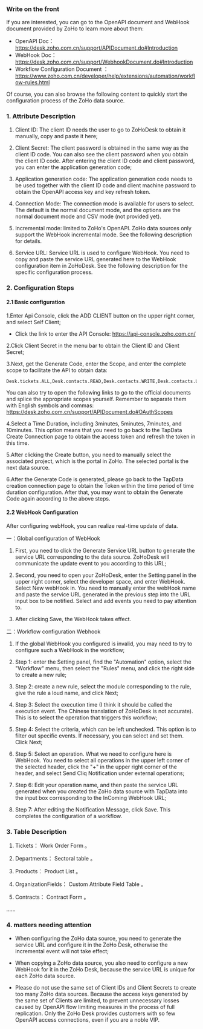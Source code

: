###  Write on the front 
 If you are interested, you can go to the OpenAPI document and WebHook document provided by ZoHo to learn more about them: 

- OpenAPI Doc：https://desk.zoho.com.cn/support/APIDocument.do#Introduction
- WebHook Doc：https://desk.zoho.com.cn/support/WebhookDocument.do#Introduction
-  Workflow Configuration Document ：https://www.zoho.com.cn/developer/help/extensions/automation/workflow-rules.html

 Of course, you can also browse the following content to quickly start the configuration process of the ZoHo data source. 
### 1. Attribute Description 
1. Client ID: The client ID needs the user to go to ZoHoDesk to obtain it manually, copy and paste it here;

2. Client Secret: The client password is obtained in the same way as the client ID code. You can also see the client password when you obtain the client ID code. After entering the client ID code and client password, you can enter the application generation code; 

3. Application generation code: The application generation code needs to be used together with the client ID code and client machine password to obtain the OpenAPI access key and key refresh token. 

4. Connection Mode: The connection mode is available for users to select. The default is the normal document mode, and the options are the normal document mode and CSV mode (not provided yet). 

5. Incremental mode: limited to ZoHo's OpenAPI. ZoHo data sources only support the WebHook incremental mode. See the following description for details. 

6. Service URL: Service URL is used to configure WebHook. You need to copy and paste the service URL generated here to the WebHook configuration item in ZoHoDesk. See the following description for the specific configuration process. 

### 2. Configuration Steps 
#### 2.1 Basic configuration 
1.Enter Api Console, click the ADD CLIENT button on the upper right corner, and select Self Client;
 - Click the link to enter the API Console: https://api-console.zoho.com.cn/

2.Click Client Secret in the menu bar to obtain the Client ID and Client Secret;

3.Next, get the Generate Code, enter the Scope, and enter the complete scope to facilitate the API to obtain data:

```
Desk.tickets.ALL,Desk.contacts.READ,Desk.contacts.WRITE,Desk.contacts.UPDATE,Desk.contacts.CREATE,Desk.tasks.ALL,Desk.basic.READ,Desk.basic.CREATE,Desk.settings.ALL,Desk.events.ALL,Desk.articles.READ,Desk.articles.CREATE,Desk.articles.UPDATE,Desk.articles.DELETE
```

 You can also try to open the following links to go to the official documents and splice the appropriate scopes yourself. Remember to separate them with English symbols and commas: 
https://desk.zoho.com.cn/support/APIDocument.do#OAuthScopes

4.Select a Time Duration, including 3minutes, 5minutes, 7minutes, and 10minutes. This option means that you need to go back to the TapData Create Connection page to obtain the access token and refresh the token in this time. 

5.After clicking the Create button, you need to manually select the associated project, which is the portal in ZoHo. The selected portal is the next data source. 

6.After the Generate Code is generated, please go back to the TapData creation connection page to obtain the Token within the time period of time duration configuration. After that, you may want to obtain the Generate Code again according to the above steps. 

#### 2.2 WebHook Configuration 

 After configuring webHook, you can realize real-time update of data. 

一：Global configuration of WebHook 

1. First, you need to click the Generate Service URL button to generate the service URL corresponding to the data source. ZoHoDesk will communicate the update event to you according to this URL; 

2. Second, you need to open your ZoHoDesk, enter the Setting panel in the upper right corner, select the developer space, and enter WebHook. Select New webHook in. You need to manually enter the webHook name and paste the service URL generated in the previous step into the URL input box to be notified. Select and add events you need to pay attention to. 

3. After clicking Save, the WebHook takes effect. 

二：Workflow configuration Webhook 

1. If the global WebHook you configured is invalid, you may need to try to configure such a WebHook in the workflow; 

2. Step 1: enter the Setting panel, find the "Automation" option, select the "Workflow" menu, then select the "Rules" menu, and click the right side to create a new rule; 

3. Step 2: create a new rule, select the module corresponding to the rule, give the rule a loud name, and click Next; 

4. Step 3: Select the execution time (I think it should be called the execution event. The Chinese translation of ZoHoDesk is not accurate). This is to select the operation that triggers this workflow; 

5. Step 4: Select the criteria, which can be left unchecked. This option is to filter out specific events. If necessary, you can select and set them. Click Next; 

6. Step 5: Select an operation. What we need to configure here is WebHook. You need to select all operations in the upper left corner of the selected header, click the "+" in the upper right corner of the header, and select Send Cliq Notification under external operations; 

7. Step 6: Edit your operation name, and then paste the service URL generated when you created the ZoHo data source with TapData into the input box corresponding to the InComing WebHook URL; 

8. Step 7: After editing the Notification Message, click Save. This completes the configuration of a workflow. 

### 3. Table Description 
1. Tickets： Work Order Form 。

2. Departments： Sectoral table 。

3. Products： Product List 。

4. OrganizationFields： Custom Attribute Field Table 。

5. Contracts： Contract Form 。

......

### 4. matters needing attention 

-  When configuring the ZoHo data source, you need to generate the service URL and configure it in the ZoHo Desk, otherwise the incremental event will not take effect; 

-  When copying a ZoHo data source, you also need to configure a new WebHook for it in the ZoHo Desk, because the service URL is unique for each ZoHo data source. 

-  Please do not use the same set of Client IDs and Client Secrets to create too many ZoHo data sources. Because the access keys generated by the same set of Clients are limited, to prevent unnecessary losses caused by OpenAPI flow limiting measures in the process of full replication. Only the ZoHo Desk provides customers with so few OpenAPI access connections, even if you are a noble VIP. 
